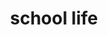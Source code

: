 ---
title: school life
description: What did I do during the three years at Incheon Electronics Meister High School?
image: icons8-school-building-100.png

# Badge style
style:
    background: "#28B463"
    color: "#fff"
---